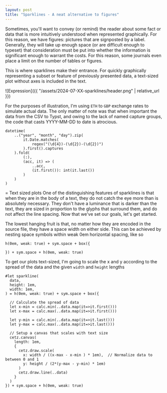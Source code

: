 ```yaml
---
layout: post
title: "Sparklines - A neat alternative to figures"
---
```

Sometimes, you'll want to convey (or remind) the reader about some fact or data that is more intuitively understood when represented graphically.
For this reason, we have figures: pictures that are signposted by a label. Generally, they will take up enough space (or are difficult enough to typeset) that consideration must be put into whether the information is significant enough to warrant the costs.
For this reason, some journals even place a limit on the number of tables or figures.

This is where sparklines make their entrance. For quickly graphically representing a subset or feature of previously presented data, a text-sized plot without axes is included in the text.

![Expression]({{ "/assets/2024-07-XX-sparklines/header.png" | relative_url }})  

For the purposes of illustration, I'm using `ETH` to `GBP` exchange rates to simulate actual data. The only matter of note was that when important the data from the CSV to Typst, and owing to the lack of named capture groups, the code that casts YYYY-MM-DD to date is atrocious.

```
datetime(
    ..("year", "month", "day").zip(
        it.Date.matches(
            regex("(\d{4})-(\d{2})-(\d{2})")
        ).first().captures
    ).fold(
        (:), 
        (acc, it) => (
            ..acc, 
            (it.first()): int(it.last())
        )
    )
)
```

= Text sized plots
One of the distinguishing features of sparklines is that when they are in the body of a text, they do not catch the eye more than is absolutely necessary. They don't have a luminance that is darker than the text, they are sized in proportion to the glyphs that surround them, and do not affect the line spacing. Now that we've set our goals, let's get started.

The lowest hanging fruit is that, no matter how they are encoded in the source file, they have a space width on either side. This can be achieved by nesting space symbols within weak 0em horizontal spacing, like so

```
h(0em, weak: true) + sym.space + box({
  
}) + sym.space + h(0em, weak: true)

```

To get our plots text-sized, I'm going to scale the x and y according to the spread of the data and the given `width` and `height` lengths
```
#let sparkline(
  data, 
  height: 1em,
  width: 1em, 
) = h(0em, weak: true) + sym.space + box({
  
  // Calculate the spread of data
  let x-min = calc.min(..data.map(it=>it.first()))
  let x-max = calc.max(..data.map(it=>it.first()))

  let y-min = calc.min(..data.map(it=>it.last()))
  let y-max = calc.max(..data.map(it=>it.last()))

  // Setup a canvas that scales with text size
  cetz.canvas(
    length: 1em,
    {
      cetz.draw.scale(
        x: width / ((x-max - x-min ) * 1em),  // Normalize data to between 0 and 1
        y: height / (2*(y-max - y-min) * 1em)
      )
      cetz.draw.line(..data)
    }
  )
}) + sym.space + h(0em, weak: true)
```